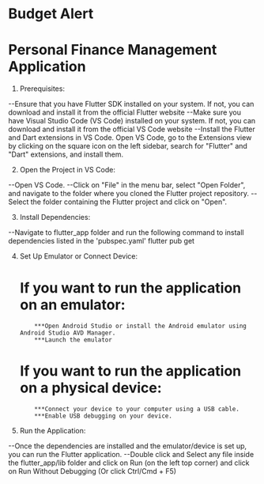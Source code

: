 # Budget Alert

# Personal Finance Management Application

1. Prerequisites:

--Ensure that you have Flutter SDK installed on your system. If not, you can download and install it from the official Flutter website
--Make sure you have Visual Studio Code (VS Code) installed on your system. If not, you can download and install it from the official VS Code website
--Install the Flutter and Dart extensions in VS Code. Open VS Code, go to the Extensions view by clicking on the square icon on the left sidebar, search for "Flutter" and "Dart" extensions, and install them.

2. Open the Project in VS Code:

--Open VS Code.
--Click on "File" in the menu bar, select "Open Folder", and navigate to the folder where you cloned the Flutter project repository.
--Select the folder containing the Flutter project and click on "Open".

3. Install Dependencies:

--Navigate to flutter_app folder and run the following command to install dependencies listed in the 'pubspec.yaml'
flutter pub get

4.  Set Up Emulator or Connect Device:

    # If you want to run the application on an emulator:

            ***Open Android Studio or install the Android emulator using Android Studio AVD Manager.
            ***Launch the emulator

    # If you want to run the application on a physical device:

            ***Connect your device to your computer using a USB cable.
            ***Enable USB debugging on your device.

5.  Run the Application:

--Once the dependencies are installed and the emulator/device is set up, you can run the Flutter application.
--Double click and Select any file inside the flutter_app/lib folder and click on Run (on the left top corner) and click on Run Without Debugging (Or click Ctrl/Cmd + F5)
